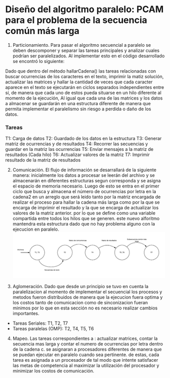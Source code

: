 # Diseño del algoritmo paralelo: PCAM para el problema de la secuencia común más larga

1. Particionamiento. Para pasar el algoritmo secuencial a paralelo se deben descomponer y separar las tareas principales y analizar cuales podrían ser paralelizados. Al implementar esto en el código desarrollado se encontró lo siguiente:

Dado que dentro del método hallarCadena() las tareas relacionadas con buscar ocurrencias de los caracteres en el texto, imprimir la matiz solución, actualizar las matrices y hallar la cantidad de veces que cada caracter aparece en el texto se ejecutarán en ciclos separados independientes entre sí, de manera que cada uno de estos pueda situarse en un hilo diferente al momento de la ejecución, Al igual que cada una de las matrices y los datos a almacenar se guardarán en una estructura diferente de manera que permita implementar el paralelismo sin riesgo a perdida o daño de los datos.
### Tareas
T1: Carga de datos
T2: Guardado de los datos en la estructura
T3: Generar matriz de ocurrencias y de resultados
T4: Recorrer las secuencias y guardar en la matriz las ocurrencias
T5: Enviar mensajes a la matriz de resultados (Cada hilo)
T6: Actualizar valores de la matriz
T7: Imprimir resultado de la matriz de resultados



2. Comunicación. El flujo de información se desarrallará de la siguiente manera: 
inicialmente los datos a procesar se leerán del archivo y se almacenarán en diferentes estructuras segun corresponda y se asigna el espacio de memoria necesario. Luego de esto se entra en el primer ciclo que busca y almacena el número de ocurrencias por letra en la cadena2 en un arreglo que será leido tanto por la matriz encargada de realizar el proceso para hallar la cadena más larga como por la que se encarga de imprimir el resultado y la que se encarga de actualizar los valores de la matriz anterior. por lo que se define como una variable compartida entre todos los hilos que se generen. este nuevo alforitmo mantendra esta estructura dado que no hay problema alguno con la ejecucion en paralelo.
![enter image description here](https://raw.githubusercontent.com/jaromanp/Proyecto4-HPC/master/Images/Diagrama%20en%20blanco%20%281%29.png)

3. Aglomeración. Dado que desde un principio se tuvo en cuenta la paralelizacion al momento de implementar el secuencial los procesos y metodos fueron distribuidos de manera que la ejecucion fuera optima y los costos tanto de comunicacion como de sinconizacion fueran minimos por lo que en esta sección no es necesario realizar cambios importantes.
- Tareas Seriales: T1, T2, T7
- Tareas paralelas (OMP): T2, T4, T5, T6

 
4. Mapeo. Las tareas correspondientes a : actualizar matrices, contar la secuencia mas larga y contar el numero de ocurrencias por letra dentro de la cadena c. se asignaran a procesadores diferentes de manera que se puedan ejecutar en paralelo cuando sea pertinente. de estas, cada tarea es asignada a un procesador de tal modo que intente satisfacer las metas de competencia al maximizar la utilización del procesador y minimizar los costos de comunicación. 


